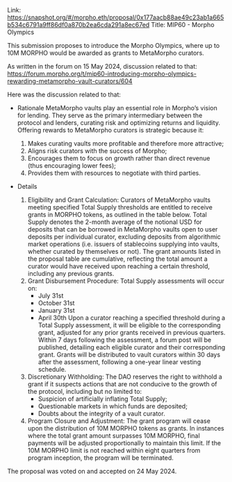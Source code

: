 Link: https://snapshot.org/#/morpho.eth/proposal/0x177aacb88ae49c23ab1a665b534c6791a9ff86df0a870b2ea6cda291a8ec67ed
Title: MIP60 - Morpho Olympics

This submission proposes to introduce the Morpho Olympics, where up to 10M MORPHO would be awarded as grants to MetaMorpho curators.

As written in the forum on 15 May 2024, discussion related to that: https://forum.morpho.org/t/mip60-introducing-morpho-olympics-rewarding-metamorpho-vault-curators/604

Here was the discussion related to that:
- Rationale
MetaMorpho vaults play an essential role in Morpho’s vision for lending. They serve as the primary intermediary between the protocol and lenders, curating risk and optimizing returns and liquidity.
Offering rewards to MetaMorpho curators is strategic because it:
    1. Makes curating vaults more profitable and therefore more attractive;
    2. Aligns risk curators with the success of Morpho;
    3. Encourages them to focus on growth rather than direct revenue (thus encouraging lower fees);
    4. Provides them with resources to negotiate with third parties.

- Details
    1. Eligibility and Grant Calculation:
    Curators of MetaMorpho vaults meeting specified Total Supply thresholds are entitled to receive grants in MORPHO tokens, as outlined in the table below.
    Total Supply denotes the 2-month average of the notional USD for deposits that can be borrowed in MetaMorpho vaults open to user deposits per individual curator, excluding deposits from algorithmic market operations (i.e. issuers of stablecoins supplying into vaults, whether curated by themselves or not).
    The grant amounts listed in the proposal table are cumulative, reflecting the total amount a curator would have received upon reaching a certain threshold, including any previous grants.
    2. Grant Disbursement Procedure:
    Total Supply assessments will occur on:
        - July 31st
        - October 31st
        - January 31st
        - April 30th
    Upon a curator reaching a specified threshold during a Total Supply assessment, it will be eligible to the corresponding grant, adjusted for any prior grants received in previous quarters.
    Within 7 days following the assessment, a forum post will be published, detailing each eligible curator and their corresponding grant.
    Grants will be distributed to vault curators within 30 days after the assessment, following a one-year linear vesting schedule.
    3. Discretionary Withholding:
    The DAO reserves the right to withhold a grant if it suspects actions that are not conducive to the growth of the protocol, including but no limited to:
        - Suspicion of artificially inflating Total Supply;
        - Questionable markets in which funds are deposited;
        - Doubts about the integrity of a vault curator.
    4. Program Closure and Adjustment:
    The grant program will cease upon the distribution of 10M MORPHO tokens as grants.
    In instances where the total grant amount surpasses 10M MORPHO, final payments will be adjusted proportionally to maintain this limit.
    If the 10M MORPHO limit is not reached within eight quarters from program inception, the program will be terminated.

The proposal was voted on and accepted on 24 May 2024.